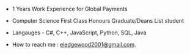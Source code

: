 - 1 Years Work Experience for Global Payments
- Computer Science First Class Honours Graduate/Deans List student
- Langauges - C#, C++, JavaScript, Python, SQL, Java

- How to reach me : eledgewood2001@gmail.com.

<!---
EunanLedgewood/EunanLedgewood is a ✨ special ✨ repository because its `README.md` (this file) appears on your GitHub profile.
You can click the Preview link to take a look at your changes.
--->
